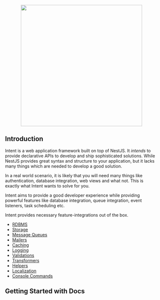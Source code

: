<p align="center"><a href="https://tryintent.com" target="_blank"><img src="https://intent-assets.s3.ap-south-1.amazonaws.com/intent-banner.png" width="400"></a></p>

## Introduction

Intent is a web application framework built on top of NestJS. It _intends_ to provide declarative APIs to develop and ship sophisticated solutions. While NestJS provides great syntax and structure to your application, but it lacks many things which are needed to develop a good solution.

In a real world scenario, it is likely that you will need many things like authentication, database integration, web views and what not. This is exactly what Intent wants to solve for you.

Intent aims to provide a good developer experience while providing powerful features like database integration, queue integration, event listeners, task scheduling etc.

Intent provides necessary feature-integrations out of the box.

- [RDBMS](https://tryintent.com/docs/db-getting-started)
- [Storage](https://tryintent.com/docs/file-storage)
- [Message Queues](https://tryintent.com/docs/queues)
- [Mailers](https://tryintent.com/docs/mailers)
- [Caching](https://tryintent.com/docs/cache)
- [Logging](https://tryintent.com/docs/logging)
- [Validations](https://tryintent.com/docs/validation)
- [Transformers](https://tryintent.com/docs/transformers)
- [Helpers](https://tryintent.com/docs/helpers)
- [Localization](https://tryintent.com/docs/localization)
- [Console Commands](https://tryintent.com/docs/console)

## Getting Started with Docs
